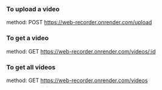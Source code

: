 ### To upload a video

method: POST
https://web-recorder.onrender.com/upload

### To get a video

method: GET
https://web-recorder.onrender.com/videos/:id

### To get all videos

method: GET
https://web-recorder.onrender.com/videos
